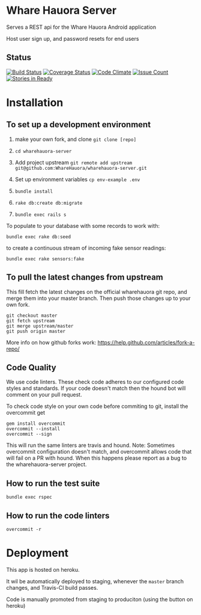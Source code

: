 Whare Hauora Server
===================

Serves a REST api for the Whare Hauora Android application

Host user sign up, and password resets for end users


Status
------
[![Build Status](https://travis-ci.org/WhareHauora/wharehauora-server.svg?branch=master)](https://travis-ci.org/WhareHauora/wharehauora-server)
[![Coverage Status](https://coveralls.io/repos/github/WhareHauora/wharehauora-server/badge.svg?branch=master)](https://coveralls.io/github/WhareHauora/wharehauora-server?branch=master)
[![Code Climate](https://codeclimate.com/github/WhareHauora/wharehauora-server/badges/gpa.svg)](https://codeclimate.com/github/WhareHauora/wharehauora-server)
[![Issue Count](https://codeclimate.com/github/WhareHauora/wharehauora-server/badges/issue_count.svg)](https://codeclimate.com/github/WhareHauora/wharehauora-server)
[![Stories in Ready](https://badge.waffle.io/WhareHauora/wharehauora-server.png?label=ready&title=Ready)](https://waffle.io/WhareHauora/wharehauora-server)

Installation
============

To set up a development environment
-----------------------------------

1. make your own fork, and clone
  `git clone [repo]`

1. `cd wharehauora-server`

1. Add project upstream
  `git remote add upstream git@github.com:WhareHauora/wharehauora-server.git`

1. Set up environment variables
  `cp env-example .env`

1. `bundle install`

1. `rake db:create db:migrate`

1. `bundle exec rails s`


To populate to your database with some records to work with:

```
bundle exec rake db:seed
```

to create a continuous stream of incoming fake sensor readings:

```
bundle exec rake sensors:fake
```

To pull the latest changes from upstream
-----------------------------------------

This fill fetch the latest changes on the official wharehauora git repo, and merge them into
your master branch. Then push those changes up to your own fork.


```
git checkout master
git fetch upstream
git merge upstream/master
git push origin master
```

More info on how github forks work:
https://help.github.com/articles/fork-a-repo/


Code Quality
-------------

We use code linters. These check code adheres to our configured code styles and standards.
If your code doesn't match then the hound bot will comment on your pull request.

To check code style on your own code before commiting to git, install the overcommit get

```
gem install overcommit
overcommit --install
overcommit --sign
```

This will run the same linters are travis and hound. Note: Sometimes overcommit configuration
doesn't match, and overcommit allows code that will fail on a PR with hound. When this
happens please report as a bug to the wharehauora-server project.


How to run the test suite
-------------------------

`bundle exec rspec`


How to run the code linters
---------------------------

`overcommit -r`


Deployment
==========

This app is hosted on heroku.

It wil be automatically deployed to staging, whenever the `master` branch changes, and Travis-CI build passes.

Code is manually promoted from staging to produciton (using the button on heroku)
